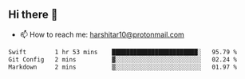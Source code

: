 ## Hi there 👋
- 📫 How to reach me: harshitar10@protonmail.com  
<!--START_SECTION:waka-->

```txt
Swift        1 hr 53 mins    ████████████████████████░   95.79 %
Git Config   2 mins          ▓░░░░░░░░░░░░░░░░░░░░░░░░   02.24 %
Markdown     2 mins          ▒░░░░░░░░░░░░░░░░░░░░░░░░   01.97 %
```

<!--END_SECTION:waka-->

<!--
**hharshitarora/hharshitarora** is a ✨ _special_ ✨ repository because its `README.md` (this file) appears on your GitHub profile.

Here are some ideas to get you started:

- 🔭 I’m currently working on ...
- 🌱 I’m currently learning ...
- 👯 I’m looking to collaborate on ...
- 🤔 I’m looking for help with ...
- 💬 Ask me about ...
- 📫 How to reach me: ...
- 😄 Pronouns: ...
- ⚡ Fun fact: ...
-->
